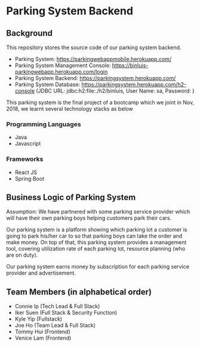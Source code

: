 # Parking System Backend

## Background
This repository stores the source code of our parking system backend.

- Parking System: https://parkingwebappmobile.herokuapp.com/
- Parking System Management Console: https://binluis-parkingwebapp.herokuapp.com/login
- Parking System Backend: https://parkingsystem.herokuapp.com/
- Parking System Database: https://parkingsystem.herokuapp.com/h2-console (JDBC URL: jdbc:h2:file:./h2/binluis, User Name: sa, Password: <Blank Password>)

This parking system is the final project of a bootcamp which we joint in Nov, 2018, we learnt several technology stacks as below

### Programming Languages
- Java
- Javascript

### Frameworks
- React JS
- Spring Boot

## Business Logic of Parking System
Assumption:
We have partnered with some parking service provider which will have their own parking boys helping customers park their cars.

Our parking system is a platform showing which parking lot a customer is going to park his/her car to so that parking boys can take the order and make money. On top of that, this parking system provides a management tool, covering utilization rate of each parking lot, resource planning (who are on duty).

Our parking system earns money by subscription for each parking service provider and advertisement.

## Team Members (in alphabetical order)
- Connie Ip (Tech Lead & Full Stack)
- Iker Suen (Full Stack & Security Function)
- Kyle Yip (Fullstack)
- Joe Ho (Team Lead & Full Stack)
- Tommy Hui (Frontend)
- Venice Lam (Frontend)
